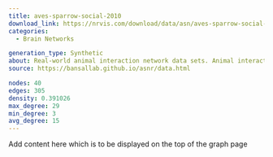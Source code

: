 ```yaml
---
title: aves-sparrow-social-2010 
download_link: https://nrvis.com/download/data/asn/aves-sparrow-social-2010.zip
categories:
  - Brain Networks

generation_type: Synthetic
about: Real-world animal interaction network data sets. Animal interaction data from published studies of wild, captive, and domesticated animals.
source: https://bansallab.github.io/asnr/data.html

nodes: 40
edges: 305
density: 0.391026
max_degree: 29
min_degree: 3
avg_degree: 15
---
```

Add content here which is to be displayed on the top of the graph page